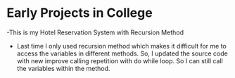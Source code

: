 # Early Projects in College

 -This is my Hotel Reservation System with Recursion Method
 
 - Last time I only used recursion method which makes it difficult for me to access the variables in different methods. So, I updated the source code with new improve calling repetition with do while loop. So I can still call the variables within the method.  
  

